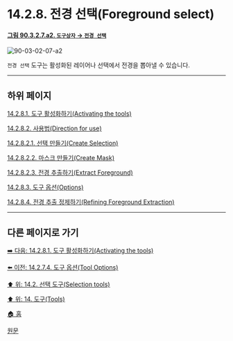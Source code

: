 # 14.2.8. 전경 선택(Foreground select)

<a id="90-03-02-07-a2"></a>

#### [그림 90.3.2.7.a2. `도구상자` → `전경 선택`](./90-03-02-07-foreground_select.md#90-03-02-07-a2)
![90-03-02-07-a2](https://github.com/wonder13662/gimp/assets/15767104/05285a09-156c-43d6-839f-60da3269ea21)

`전경 선택` 도구는 활성화된 레이어나 선택에서 전경을 뽑아낼 수 있습니다.

***

## 하위 페이지

[14.2.8.1. 도구 활성화하기(Activating the tools)](./14-02-08-01-activating_the_tool.md)

[14.2.8.2. 사용법(Direction for use)](./14-02-08-02-00-directions_for_use.md)

[14.2.8.2.1. 선택 만들기(Create Selection)](./14-02-08-02-01-create_selection.md)

[14.2.8.2.2. 마스크 만들기(Create Mask)](./14-02-08-02-02-create_mask.md)

[14.2.8.2.3. 전경 추출하기(Extract Foreground)](./14-02-08-02-03-extract_foreground.md)

[14.2.8.3. 도구 옵션(Options)](./14-02-08-03-options.md)

[14.2.8.4. 전경 추출 정제하기(Refining Foreground Extraction)](./14-02-08-04-refining_foreground_extraction.md)

***

## 다른 페이지로 가기

[➡️ 다음: 14.2.8.1. 도구 활성화하기(Activating the tools)](./14-02-08-01-activating_the_tool.md)

[⬅️ 이전: 14.2.7.4. 도구 옵션(Tool Options)](./14-02-07-04-tool_options.md)

[⬆️ 위: 14.2. 선택 도구(Selection tools)](./14-02-00-selection-tools.md)

[⬆️ 위: 14. 도구(Tools)](./14-00-tools.md)

[🏠 홈](./00-home.md)

[원문](https://docs.gimp.org/2.10/ko/gimp-tool-foreground-select.html)